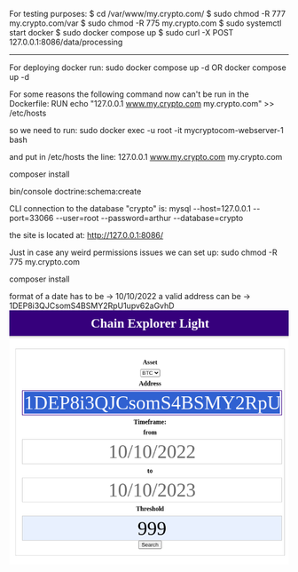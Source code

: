For testing purposes:
$ cd /var/www/my.crypto.com/
$ sudo chmod -R 777 my.crypto.com/var
$ sudo chmod -R 775 my.crypto.com
$ sudo systemctl start docker
$ sudo docker compose up
$ sudo curl -X POST 127.0.0.1:8086/data/processing

*********
For deploying docker run:
sudo docker compose up -d
OR
docker compose up -d

For some reasons the following command now can't be run in the Dockerfile:
RUN echo "127.0.0.1 www.my.crypto.com my.crypto.com" >> /etc/hosts

so we need to run:
sudo docker exec -u root -it mycryptocom-webserver-1 bash

and put in /etc/hosts the line:
127.0.0.1 www.my.crypto.com my.crypto.com

composer install

bin/console doctrine:schema:create

CLI connection to the database "crypto" is:
mysql --host=127.0.0.1 --port=33066 --user=root --password=arthur --database=crypto

the site is located at:
http://127.0.0.1:8086/

Just in case any weird permissions issues we can set up:
sudo chmod -R 775 my.crypto.com

composer install

format of a date has to be    ->  10/10/2022
a valid address can be -> 1DEP8i3QJCsomS4BSMY2RpU1upv62aGvhD
![img_1.png](img_1.png)
